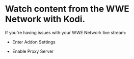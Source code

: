 # Watch content from the WWE Network with Kodi.

If you're having issues with your WWE Network live stream:

- Enter Addon Settings

- Enable Proxy Server